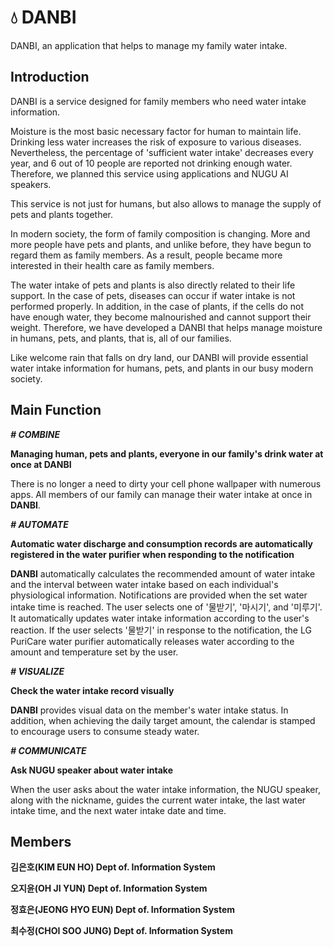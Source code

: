 # 💧 DANBI

DANBI, an application that helps to manage my family water intake.

## Introduction

DANBI is a service designed for family members who need water intake information.

Moisture is the most basic necessary factor for human to maintain life. Drinking less water increases the risk of exposure to various diseases. Nevertheless, the percentage of 'sufficient water intake' decreases every year, and 6 out of 10 people are reported not drinking enough water. Therefore, we planned this service using applications and NUGU AI speakers.

This service is not just for humans, but also allows to manage the supply of pets and plants together. 

In modern society, the form of family composition is changing. More and more people have pets and plants, and unlike before, they have begun to regard them as family members. As a result, people became more interested in their health care as family members.

The water intake of pets and plants is also directly related to their life support. In the case of pets, diseases can occur if water intake is not performed properly. In addition, in the case of plants, if the cells do not have enough water, they become malnourished and cannot support their weight. Therefore, we have developed a DANBI that helps manage moisture in humans, pets, and plants, that is, all of our families.

Like welcome rain that falls on dry land, our DANBI will provide essential water intake information for humans, pets, and plants in our busy modern society.

## Main Function

***# COMBINE***  

**Managing human, pets and plants, everyone in our family's drink water at once at DANBI**  

There is no longer a need to dirty your cell phone wallpaper with numerous apps. All members of our family can manage their water intake at once in **DANBI**.

***# AUTOMATE***  

**Automatic water discharge and consumption records are automatically registered in the water purifier when responding to the notification**

**DANBI** automatically calculates the recommended amount of water intake and the interval between water intake based on each individual's physiological information. Notifications are provided when the set water intake time is reached. The user selects one of '물받기', '마시기', and '미루기'. It automatically updates water intake information according to the user's reaction. If the user selects '물받기' in response to the notification, the LG PuriCare water purifier automatically releases water according to the amount and temperature set by the user.

***# VISUALIZE***  

**Check the water intake record visually**

**DANBI** provides visual data on the member's water intake status. In addition, when achieving the daily target amount, the calendar is stamped to encourage users to consume steady water.

***# COMMUNICATE***  

**Ask NUGU speaker about water intake** 

When the user asks about the water intake information, the NUGU speaker, along with the nickname, guides the current water intake, the last water intake time, and the next water intake date and time.



## Members
__김은호(KIM EUN HO) Dept of. Information System__  

__오지윤(OH JI YUN) Dept of. Information System__  

__정효은(JEONG HYO EUN) Dept of. Information System__  

__최수정(CHOI SOO JUNG) Dept of. Information System__